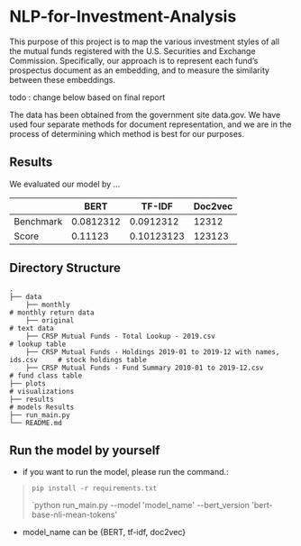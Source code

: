 # NLP-for-Investment-Analysis

This purpose of this project is to map the various investment styles of all the mutual funds registered with the U.S. Securities and Exchange Commission. Specifically, our approach is to represent each fund’s prospectus document as an embedding, and to measure the similarity between these embeddings. 

  todo : change below based on final report 

The data has been obtained from the government site data.gov. We have used four
separate methods for document representation, and we are in the process of determining which method is best for our purposes.

## Results
We evaluated our model by ... 

| |BERT  | TF-IDF | Doc2vec |
|--- |------------- | ------------- | --- |
| Benchmark  | 0.0812312 | 0.0912312 | 12312 |
| Score  | 0.11123  | 0.10123123 | 123123 |

## Directory Structure

    .
    ├── data                   
        ├── monthly                                                                 # monthly return data
        ├── original                                                                # text data
        ├── CRSP Mutual Funds - Total Lookup - 2019.csv                             # lookup table
        ├── CRSP Mutual Funds - Holdings 2019-01 to 2019-12 with names, ids.csv     # stock holdings table
        ├── CRSP Mutual Funds - Fund Summary 2010-01 to 2019-12.csv                 # fund class table
    ├── plots                                                                       # visualizations 
    ├── results                                                                     # models Results
    ├── run_main.py
    └── README.md
    
## Run the model by yourself

* if you want to run the model, please run the command.:
> `pip install -r requirements.txt`
> 
> `python run_main.py --model 'model_name' --bert_version 'bert-base-nli-mean-tokens'

* model_name can be {BERT, tf-idf, doc2vec}

